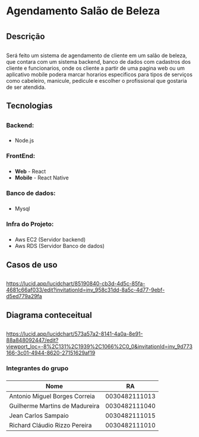 # Agendamento Salão de Beleza <h1>
## Descrição <h2>
Será feito um sistema de agendamento de cliente em um salão de beleza, que contara com um sistema backend, banco de dados com cadastros dos cliente e funcionarios, onde os cliente a partir de uma pagina web ou um aplicativo mobile podera marcar horarios especificos para tipos de serviços como cabeleiro, manicule, pedicule e escolher o profissional que gostaria de ser atendida.
  
## Tecnologias <h2>
### Backend:<h3>
 * Node.js
### FrontEnd:<h3>
 * **Web** - React
 * **Mobile** - React Native
### Banco de dados:<h3>
 * Mysql
### Infra do Projeto:<h5>
* Aws EC2 (Servidor backend)
* Aws RDS (Servidor Banco de dados)  

  
## Casos de uso <h2>
  https://lucid.app/lucidchart/85190840-cb3d-4d5c-85fa-4681c66af033/edit?invitationId=inv_958c31dd-8a5c-4d77-9ebf-d5ed779a29fa
  
## Diagrama conteceitual <h2>
  https://lucid.app/lucidchart/573a57a2-8141-4a0a-8e91-88a848092447/edit?viewport_loc=-8%2C131%2C1939%2C1066%2C0_0&invitationId=inv_9d773166-3c01-4944-8620-27151629af19
  
### Integrantes do grupo <h3>  
 Nome   | RA
--------- | ------
Antonio Miguel Borges Correia | 0030482111013
Guilherme Martins de Madureira | 0030482111040
Jean Carlos Sampaio  | 0030482111015
Richard Cláudio Rizzo Pereira | 0030482111010  
